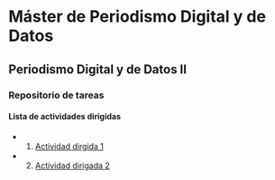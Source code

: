 # Máster de Periodismo Digital y de Datos

## Periodismo Digital y de Datos II

### Repositorio de tareas

#### Lista de actividades dirigidas

- 1. [Actividad dirgida 1](ad1.md)
- 2. [Actividad dirigada 2](ad2.md)
